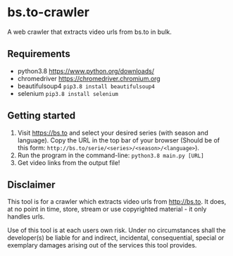 # bs.to-crawler
A web crawler that extracts video urls from bs.to in bulk.

## Requirements

- python3.8 https://www.python.org/downloads/
- chromedriver https://chromedriver.chromium.org
- beautifulsoup4 `pip3.8 install beautifulsoup4`
- selenium `pip3.8 install selenium`

## Getting started

1. Visit https://bs.to and select your desired series (with season and language). Copy the URL in the top bar of your browser (Should be of this form: `http://bs.to/serie/<series>/<season>/<language>`).
2. Run the program in the command-line: `python3.8 main.py [URL]`
3. Get video links from the output file!

## Disclaimer

This tool is for a crawler which extracts video urls from http://bs.to. It does, at no point in time, store, stream or use copyrighted material - it only handles urls.

Use of this tool is at each users own risk. Under no circumstances shall the developer(s) be liable for and indirect, incidental, consequential, special or exemplary damages arising out of the services this tool provides.
